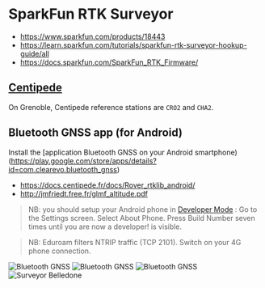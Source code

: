 # SparkFun RTK Surveyor

* https://www.sparkfun.com/products/18443
* https://learn.sparkfun.com/tutorials/sparkfun-rtk-surveyor-hookup-guide/all
* https://docs.sparkfun.com/SparkFun_RTK_Firmware/

## [Centipede](https://docs.centipede.fr/)
On Grenoble, Centipede reference stations are `CRO2` and `CHA2`.

## Bluetooth GNSS app (for Android)

Install the [application Bluetooth GNSS on your Android smartphone)(https://play.google.com/store/apps/details?id=com.clearevo.bluetooth_gnss)

* https://docs.centipede.fr/docs/Rover_rtklib_android/
* http://jmfriedt.free.fr/glmf_altitude.pdf


> NB: you should setup your Android phone in [Developer Mode](https://developer.android.com/studio/debug/dev-options?hl=fr) : Go to the Settings screen. Select About Phone. Press Build Number seven times until you are now a developer! is visible.

> NB: Eduroam filters NTRIP traffic (TCP 2101). Switch on your 4G phone connection.

![Bluetooth GNSS](bluetooth_gnss-01.png)
![Bluetooth GNSS](bluetooth_gnss-03.png)
![Bluetooth GNSS](bluetooth_gnss-02.png)
![Surveyor Belledone](surveyor-01.jpg)



